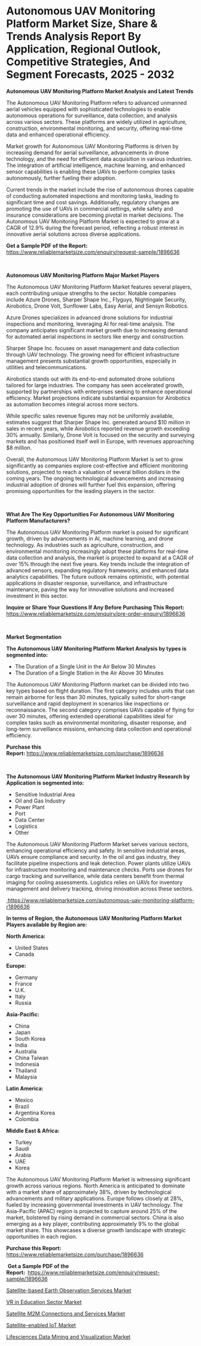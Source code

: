 <p><h1>Autonomous UAV Monitoring Platform Market Size, Share & Trends Analysis Report By Application, Regional Outlook, Competitive Strategies, And Segment Forecasts, 2025 - 2032</h1></p><p><strong>Autonomous UAV Monitoring Platform Market Analysis and Latest Trends</strong></p>
<p><p>The Autonomous UAV Monitoring Platform refers to advanced unmanned aerial vehicles equipped with sophisticated technologies to enable autonomous operations for surveillance, data collection, and analysis across various sectors. These platforms are widely utilized in agriculture, construction, environmental monitoring, and security, offering real-time data and enhanced operational efficiency.</p><p>Market growth for Autonomous UAV Monitoring Platforms is driven by increasing demand for aerial surveillance, advancements in drone technology, and the need for efficient data acquisition in various industries. The integration of artificial intelligence, machine learning, and enhanced sensor capabilities is enabling these UAVs to perform complex tasks autonomously, further fueling their adoption.</p><p>Current trends in the market include the rise of autonomous drones capable of conducting automated inspections and monitoring tasks, leading to significant time and cost savings. Additionally, regulatory changes are promoting the use of UAVs in commercial settings, while safety and insurance considerations are becoming pivotal in market decisions. The Autonomous UAV Monitoring Platform Market is expected to grow at a CAGR of 12.9% during the forecast period, reflecting a robust interest in innovative aerial solutions across diverse applications.</p></p>
<p><strong>Get a Sample PDF of the Report:&nbsp;</strong> <a href="https://www.reliablemarketsize.com/enquiry/request-sample/1896636?utm_campaign=2034&utm_medium=2&utm_source=Github&utm_content=ia&utm_term=11032025&utm_id=autonomous-uav-monitoring-platform">https://www.reliablemarketsize.com/enquiry/request-sample/1896636</a></p>
<p>&nbsp;</p>
<p><strong>Autonomous UAV Monitoring Platform Major Market Players</strong></p>
<p><p>The Autonomous UAV Monitoring Platform Market features several players, each contributing unique strengths to the sector. Notable companies include Azure Drones, Sharper Shape Inc., Flyguys, Nightingale Security, Airobotics, Drone Volt, Sunflower Labs, Easy Aerial, and Sensyn Robotics.</p><p>Azure Drones specializes in advanced drone solutions for industrial inspections and monitoring, leveraging AI for real-time analysis. The company anticipates significant market growth due to increasing demand for automated aerial inspections in sectors like energy and construction.</p><p>Sharper Shape Inc. focuses on asset management and data collection through UAV technology. The growing need for efficient infrastructure management presents substantial growth opportunities, especially in utilities and telecommunications.</p><p>Airobotics stands out with its end-to-end automated drone solutions tailored for large industries. The company has seen accelerated growth, supported by partnerships with enterprises seeking to enhance operational efficiency. Market projections indicate substantial expansion for Airobotics as automation becomes integral across more sectors.</p><p>While specific sales revenue figures may not be uniformly available, estimates suggest that Sharper Shape Inc. generated around $10 million in sales in recent years, while Airobotics reported revenue growth exceeding 30% annually. Similarly, Drone Volt is focused on the security and surveying markets and has positioned itself well in Europe, with revenues approaching $8 million.</p><p>Overall, the Autonomous UAV Monitoring Platform Market is set to grow significantly as companies explore cost-effective and efficient monitoring solutions, projected to reach a valuation of several billion dollars in the coming years. The ongoing technological advancements and increasing industrial adoption of drones will further fuel this expansion, offering promising opportunities for the leading players in the sector.</p></p>
<p>&nbsp;</p>
<p><strong>What Are The Key Opportunities For Autonomous UAV Monitoring Platform Manufacturers?</strong></p>
<p><p>The Autonomous UAV Monitoring Platform market is poised for significant growth, driven by advancements in AI, machine learning, and drone technology. As industries such as agriculture, construction, and environmental monitoring increasingly adopt these platforms for real-time data collection and analysis, the market is projected to expand at a CAGR of over 15% through the next five years. Key trends include the integration of advanced sensors, expanding regulatory frameworks, and enhanced data analytics capabilities. The future outlook remains optimistic, with potential applications in disaster response, surveillance, and infrastructure maintenance, paving the way for innovative solutions and increased investment in this sector.</p></p>
<p><strong>Inquire or Share Your Questions If Any Before Purchasing This Report:</strong> <a href="https://www.reliablemarketsize.com/enquiry/pre-order-enquiry/1896636?utm_campaign=2034&utm_medium=2&utm_source=Github&utm_content=ia&utm_term=11032025&utm_id=autonomous-uav-monitoring-platform">https://www.reliablemarketsize.com/enquiry/pre-order-enquiry/1896636</a></p>
<p>&nbsp;</p>
<p><strong>Market Segmentation</strong></p>
<p><strong>The Autonomous UAV Monitoring Platform Market Analysis by types is segmented into:</strong></p>
<p><ul><li>The Duration of a Single Unit in the Air Below 30 Minutes</li><li>The Duration of a Single Station in the Air Above 30 Minutes</li></ul></p>
<p><p>The Autonomous UAV Monitoring Platform market can be divided into two key types based on flight duration. The first category includes units that can remain airborne for less than 30 minutes, typically suited for short-range surveillance and rapid deployment in scenarios like inspections or reconnaissance. The second category comprises UAVs capable of flying for over 30 minutes, offering extended operational capabilities ideal for complex tasks such as environmental monitoring, disaster response, and long-term surveillance missions, enhancing data collection and operational efficiency.</p></p>
<p><strong>Purchase this Report:&nbsp;</strong><a href="https://www.reliablemarketsize.com/purchase/1896636?utm_campaign=2034&utm_medium=2&utm_source=Github&utm_content=ia&utm_term=11032025&utm_id=autonomous-uav-monitoring-platform">https://www.reliablemarketsize.com/purchase/1896636</a></p>
<p>&nbsp;</p>
<p><strong>The Autonomous UAV Monitoring Platform Market Industry Research by Application is segmented into:</strong></p>
<p><ul><li>Sensitive Industrial Area</li><li>Oil and Gas Industry</li><li>Power Plant</li><li>Port</li><li>Data Center</li><li>Logistics</li><li>Other</li></ul></p>
<p><p>The Autonomous UAV Monitoring Platform Market serves various sectors, enhancing operational efficiency and safety. In sensitive industrial areas, UAVs ensure compliance and security. In the oil and gas industry, they facilitate pipeline inspections and leak detection. Power plants utilize UAVs for infrastructure monitoring and maintenance checks. Ports use drones for cargo tracking and surveillance, while data centers benefit from thermal imaging for cooling assessments. Logistics relies on UAVs for inventory management and delivery tracking, driving innovation across these sectors.</p></p>
<p><a href="https://www.reliablemarketsize.com/autonomous-uav-monitoring-platform-r1896636?utm_campaign=2034&utm_medium=2&utm_source=Github&utm_content=ia&utm_term=11032025&utm_id=autonomous-uav-monitoring-platform">&nbsp;https://www.reliablemarketsize.com/autonomous-uav-monitoring-platform-r1896636</a></p>
<p><strong>In terms of Region, the Autonomous UAV Monitoring Platform Market Players available by Region are:</strong></p>
<p>
    <p> <strong> North America: </strong>
        <ul>
            <li>United States</li>
            <li>Canada</li>
        </ul>
        </p> 
    <p> <strong> Europe: </strong>
        <ul>
            <li>Germany</li>
            <li>France</li>
            <li>U.K.</li>
            <li>Italy</li>
            <li>Russia</li>
        </ul>
        </p> 
    <p> <strong> Asia-Pacific: </strong>
        <ul>
            <li>China</li>
            <li>Japan</li>
            <li>South Korea</li>
            <li>India</li>
            <li>Australia</li>
            <li>China Taiwan</li>
            <li>Indonesia</li>
            <li>Thailand</li>
            <li>Malaysia</li>
        </ul>
        </p> 
    <p> <strong> Latin America: </strong>
        <ul>
            <li>Mexico</li>
            <li>Brazil</li>
            <li>Argentina Korea</li>
            <li>Colombia</li>
        </ul>
        </p> 
    <p> <strong> Middle East & Africa: </strong>
        <ul>
            <li>Turkey</li>
            <li>Saudi</li>
            <li>Arabia</li>
            <li>UAE</li>
            <li>Korea</li>
        </ul>
    </p>
    </p>
<p><p>The Autonomous UAV Monitoring Platform Market is witnessing significant growth across various regions. North America is anticipated to dominate with a market share of approximately 38%, driven by technological advancements and military applications. Europe follows closely at 28%, fueled by increasing governmental investments in UAV technology. The Asia-Pacific (APAC) region is projected to capture around 25% of the market, bolstered by rising demand in commercial sectors. China is also emerging as a key player, contributing approximately 9% to the global market share. This showcases a diverse growth landscape with strategic opportunities in each region.</p></p>
<p><strong>Purchase this Report: </strong><a href="https://www.reliablemarketsize.com/purchase/1896636?utm_campaign=2034&utm_medium=2&utm_source=Github&utm_content=ia&utm_term=11032025&utm_id=autonomous-uav-monitoring-platform">https://www.reliablemarketsize.com/purchase/1896636</a></p>
<p>&nbsp;<strong>Get a Sample PDF of the Report:&nbsp;&nbsp;</strong><a href="https://www.reliablemarketsize.com/enquiry/request-sample/1896636?utm_campaign=2034&utm_medium=2&utm_source=Github&utm_content=ia&utm_term=11032025&utm_id=autonomous-uav-monitoring-platform">https://www.reliablemarketsize.com/enquiry/request-sample/1896636</a></p>
<p><strong></strong></p>
<p><p><a href="https://github.com/decockogbaro25/Market-Research-Report-List-1/blob/main/satellite-based-earth-observation-services-market.md?utm_campaign=2034&utm_medium=2&utm_source=Github&utm_content=ia&utm_term=11032025&utm_id=autonomous-uav-monitoring-platform">Satellite-based Earth Observation Services Market</a></p><p><a href="https://github.com/latzerelfigo48/Market-Research-Report-List-1/blob/main/vr-in-education-sector-market.md?utm_campaign=2034&utm_medium=2&utm_source=Github&utm_content=ia&utm_term=11032025&utm_id=autonomous-uav-monitoring-platform">VR in Education Sector Market</a></p><p><a href="https://github.com/ghaligopezf5/Market-Research-Report-List-1/blob/main/satellite-m2m-connections-and-services-market.md?utm_campaign=2034&utm_medium=2&utm_source=Github&utm_content=ia&utm_term=11032025&utm_id=autonomous-uav-monitoring-platform">Satellite M2M Connections and Services Market</a></p><p><a href="https://github.com/drielvinki/Market-Research-Report-List-1/blob/main/satellite-enabled-iot-market.md?utm_campaign=2034&utm_medium=2&utm_source=Github&utm_content=ia&utm_term=11032025&utm_id=autonomous-uav-monitoring-platform">Satellite-enabled IoT Market</a></p><p><a href="https://github.com/panciujoslin3/Market-Research-Report-List-1/blob/main/lifesciences-data-mining-and-visualization-market.md?utm_campaign=2034&utm_medium=2&utm_source=Github&utm_content=ia&utm_term=11032025&utm_id=autonomous-uav-monitoring-platform">Lifesciences Data Mining and Visualization Market</a></p></p>
